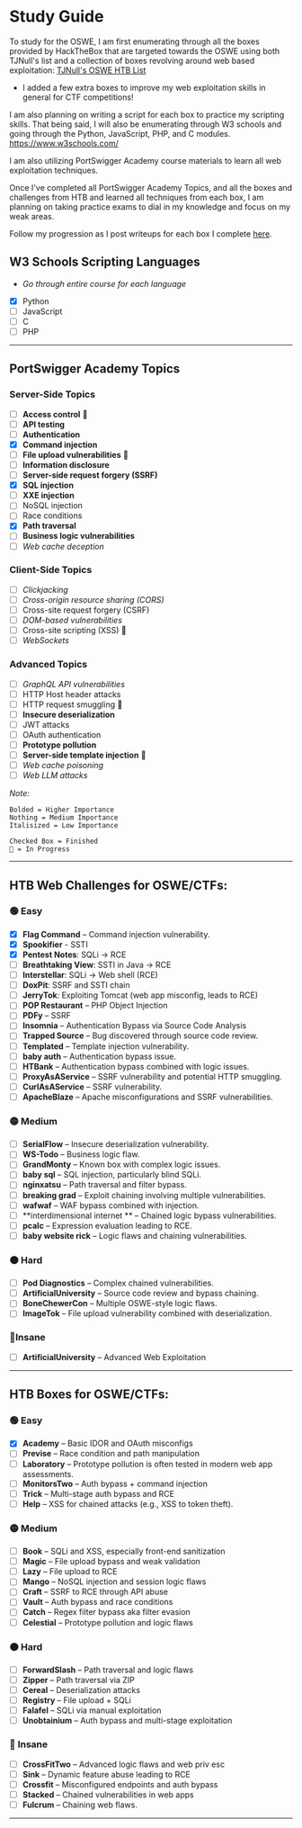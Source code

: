 # Study Guide
To study for the OSWE, I am first enumerating through all the boxes provided by HackTheBox that are targeted towards the OSWE using both TJNull's list and a collection of boxes revolving around web based exploitation:
[TJNull's OSWE HTB List](https://docs.google.com/spreadsheets/u/0/d/1dwSMIAPIam0PuRBkCiDI88pU3yzrqqHkDtBngUHNCw8/htmlview?pli=1#)
- I added a few extra boxes to improve my web exploitation skills in general for CTF competitions!

I am also planning on writing a script for each box to practice my scripting skills. That being said, I will also be enumerating through W3 schools and going through the Python, JavaScript, PHP, and C modules.
https://www.w3schools.com/

I am also utilizing PortSwigger Academy course materials to learn all web exploitation techniques.

Once I've completed all PortSwigger Academy Topics, and all the boxes and challenges from HTB and learned all techniques from each box, I am planning on taking practice exams to dial in my knowledge and focus on my weak areas.

Follow my progression as I post writeups for each box I complete [here](/Writeups/Hack%20The%20Box/).

## W3 Schools Scripting Languages 
- *Go through entire course for each language*
- [x] Python
- [ ] JavaScript
- [ ] C
- [ ] PHP

---

## PortSwigger Academy Topics
### Server-Side Topics
- [ ] **Access control** 🔄
- [ ]  **API testing**
- [ ]  **Authentication**
- [x]  **Command injection**
- [ ]  **File upload vulnerabilities** 🔄
- [ ]  **Information disclosure**
- [ ]  **Server-side request forgery (SSRF)**
- [x]  **SQL injection**
- [ ]  **XXE injection**
- [ ]  NoSQL injection
- [ ]  Race conditions
- [x]  **Path traversal**
- [ ]  **Business logic vulnerabilities**
- [ ]  _Web cache deception_
### Client-Side Topics
- [ ]  _Clickjacking_
- [ ]  _Cross-origin resource sharing (CORS)_
- [ ]  Cross-site request forgery (CSRF)
- [ ]  _DOM-based vulnerabilities_
- [ ]  Cross-site scripting (XSS) 🔄
- [ ]  _WebSockets_
### Advanced Topics
- [ ]  _GraphQL API vulnerabilities_ 
- [ ]  HTTP Host header attacks
- [ ]  HTTP request smuggling 🔄
- [ ]  **Insecure deserialization**
- [ ]  JWT attacks
- [ ]  OAuth authentication
- [ ]  **Prototype pollution**
- [ ]  **Server-side template injection** 🔄
- [ ]  _Web cache poisoning_
- [ ]  _Web LLM attacks_

_Note:_
```
Bolded = Higher Importance
Nothing = Medium Importance
Italisized = Low Importance

Checked Box = Finished
🔄 = In Progress 
```

---
## HTB Web Challenges for OSWE/CTFs:
### 🟢 Easy
- [x] **Flag Command** – Command injection vulnerability.
- [x] **Spookifier** - SSTI
- [x] **Pentest Notes**: SQLi → RCE
- [ ] **Breathtaking View**: SSTI in Java → RCE
- [ ] **Interstellar**: SQLi → Web shell (RCE)
- [ ] **DoxPit**: SSRF and SSTI chain
- [ ] **JerryTok**: Exploiting Tomcat (web app misconfig, leads to RCE)
- [ ] **POP Restaurant** – PHP Object Injection
- [ ] **PDFy** – SSRF
- [ ] **Insomnia** – Authentication Bypass via Source Code Analysis
- [ ] **Trapped Source** – Bug discovered through source code review.
- [ ] **Templated** – Template injection vulnerability.
- [ ] **baby auth** – Authentication bypass issue.
- [ ] **HTBank** – Authentication bypass combined with logic issues.
- [ ] **ProxyAsAService** – SSRF vulnerability and potential HTTP smuggling.
- [ ] **CurlAsAService** – SSRF vulnerability.
- [ ] **ApacheBlaze** – Apache misconfigurations and SSRF vulnerabilities.
### 🟡 Medium
- [ ] **SerialFlow** – Insecure deserialization vulnerability.
- [ ] **WS-Todo** – Business logic flaw.
- [ ] **GrandMonty** – Known box with complex logic issues.
- [ ] **baby sql** – SQL injection, particularly blind SQLi.
- [ ] **nginxatsu** – Path traversal and filter bypass.
- [ ] **breaking grad** – Exploit chaining involving multiple vulnerabilities.
- [ ] **wafwaf** – WAF bypass combined with injection.
- [ ] **interdimensional internet ** – Chained logic bypass vulnerabilities.
- [ ] **pcalc** – Expression evaluation leading to RCE.
- [ ] **baby website rick** – Logic flaws and chaining vulnerabilities.
### 🟠 Hard
- [ ] **Pod Diagnostics** – Complex chained vulnerabilities.
- [ ] **ArtificialUniversity** – Source code review and bypass chaining.
- [ ] **BoneChewerCon** – Multiple OSWE-style logic flaws.
- [ ] **ImageTok** – File upload vulnerability combined with deserialization.
### 🔴Insane
- [ ] **ArtificialUniversity** – Advanced Web Exploitation

---
## HTB Boxes for OSWE/CTFs:
### 🟢 **Easy**
- [x] **Academy** – Basic IDOR and OAuth misconfigs
- [ ] **Previse** – Race condition and path manipulation
- [ ] **Laboratory** – Prototype pollution is often tested in modern web app assessments.
- [ ] **MonitorsTwo** – Auth bypass + command injection
- [ ] **Trick** – Multi-stage auth bypass and RCE
- [ ] **Help** – XSS for chained attacks (e.g., XSS to token theft).

### 🟡 **Medium**
- [ ] **Book** – SQLi and XSS, especially front-end sanitization
- [ ] **Magic** – File upload bypass and weak validation
- [ ] **Lazy** – File upload to RCE
- [ ] **Mango** – NoSQL injection and session logic flaws
- [ ] **Craft** – SSRF to RCE through API abuse
- [ ] **Vault** – Auth bypass and race conditions
- [ ] **Catch** – Regex filter bypass aka filter evasion
- [ ] **Celestial** – Prototype pollution and logic flaws
### 🟠 **Hard**
- [ ] **ForwardSlash** – Path traversal and logic flaws
- [ ] **Zipper** – Path traversal via ZIP
- [ ] **Cereal** – Deserialization attacks
- [ ] **Registry** – File upload + SQLi
- [ ] **Falafel** – SQLi via manual exploitation
- [ ] **Unobtainium** – Auth bypass and multi-stage exploitation
### 🔴 **Insane**
- [ ] **CrossFitTwo** – Advanced logic flaws and web priv esc
- [ ] **Sink** – Dynamic feature abuse leading to RCE
- [ ] **Crossfit** – Misconfigured endpoints and auth bypass
- [ ] **Stacked** – Chained vulnerabilities in web apps
- [ ] **Fulcrum** – Chaining web flaws.

---
